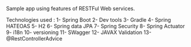 Sample app using features of RESTFul Web services.

Technologies used :
1- Spring Boot
2- Dev tools
3- Gradle
4- Spring HATEOAS
5- H2
6- Spring data JPA
7- Spring Security
8- Spring Actuator
9- i18n
10- versioning
11- SWagger
12- JAVAX Validation
13- @RestControllerAdvice
